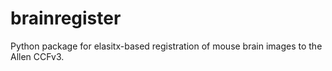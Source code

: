 # brainregister
Python package for elasitx-based registration of mouse brain images to the Allen CCFv3.

